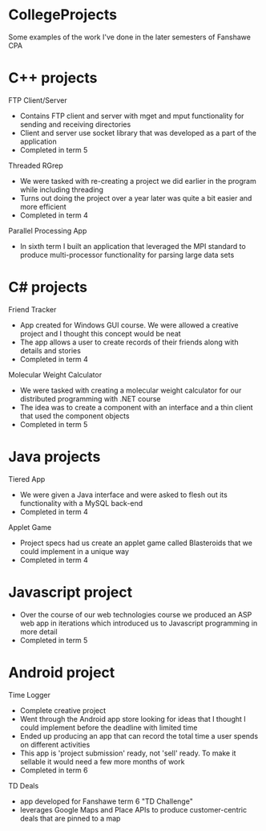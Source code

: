 CollegeProjects
===============

Some examples of the work I've done in the later semesters of Fanshawe CPA

C++ projects
============
FTP Client/Server
- Contains FTP client and server with mget and mput functionality for sending and receiving directories
- Client and server use socket library that was developed as a part of the application
- Completed in term 5

Threaded RGrep
- We were tasked with re-creating a project we did earlier in the program while including threading
- Turns out doing the project over a year later was quite a bit easier and more efficient
- Completed in term 4

Parallel Processing App
- In sixth term I built an application that leveraged the MPI standard to produce multi-processor functionality for parsing large data sets

C# projects
===========
Friend Tracker
- App created for Windows GUI course. We were allowed a creative project and I thought this concept would be neat
- The app allows a user to create records of their friends along with details and stories
- Completed in term 4

Molecular Weight Calculator
- We were tasked with creating a molecular weight calculator for our distributed programming with .NET course
- The idea was to create a component with an interface and a thin client that used the component objects
- Completed in term 5

Java projects
=============
Tiered App
- We were given a Java interface and were asked to flesh out its functionality with a MySQL back-end
- Completed in term 4

Applet Game
- Project specs had us create an applet game called Blasteroids that we could implement in a unique way
- Completed in term 4

Javascript project
==================
- Over the course of our web technologies course we produced an ASP web app in iterations which introduced us to Javascript programming in more detail
- Completed in term 5

Android project
===============
Time Logger
- Complete creative project
- Went through the Android app store looking for ideas that I thought I could implement before the deadline with limited time
- Ended up producing an app that can record the total time a user spends on different activities
- This app is 'project submission' ready, not 'sell' ready. To make it sellable it would need a few more months of work 
- Completed in term 6

TD Deals
- app developed for Fanshawe term 6 "TD Challenge"
- leverages Google Maps and Place APIs to produce customer-centric deals that are pinned to a map
